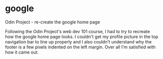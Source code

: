 # google
Odin Project - re-create the google home page

Following the Odin Project's web dev 101 course, I had to try to recreate how the google home page looks. I couldn't get my profile picture in the top navigation bar to line up properly and I also couldn't understand why the footer is a few pixels indented on the left margin. Over all I'm satisfied with how it came out.